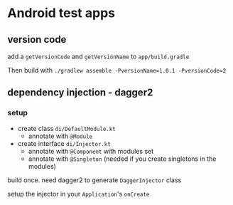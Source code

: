 # Android test apps

## version code

add a `getVersionCode` and `getVersionName` to `app/build.gradle`

Then build with `./gradlew assemble -PversionName=1.0.1 -PversionCode=2`

## dependency injection - dagger2

### setup

- create class `di/DefaultModule.kt`
    - annotate with `@Module`
- create interface `di/Injector.kt`
    - annotate with `@Component` with modules set
    - annotate with `@Singleton` (needed if you create singletons in the modules)

build once. need dagger2 to generate `DaggerInjector` class

setup the injector in your `Application`'s `onCreate`
